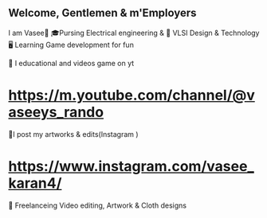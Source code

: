 ## Welcome, Gentlemen & m'Employers
 I am Vasee🍂
🎓Pursing Electrical engineering &
🔌 VLSI Design & Technology 
🖥️ Learning Game development for fun 

🎈 I educational and videos game on yt 
# https://m.youtube.com/channel/@vaseeys_rando

🎨I post my artworks & edits(Instagram )
# https://www.instagram.com/vasee_karan4/
🌺 Freelanceing Video editing, Artwork & Cloth designs 


     
